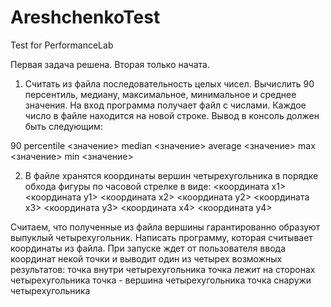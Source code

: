 # AreshchenkoTest
Test for PerformanceLab

Первая задача решена. Вторая только начата.

1. Считать из файла последовательность целых чисел. Вычислить 90 персентиль, медиану, максимальное, минимальное и среднее значения. На вход программа получает файл с числами. Каждое число в файле находится на новой строке. Вывод в консоль должен быть следующим:

90 percentile <значение>
median <значение>
average <значение>
max <значение>
min <значение> 

2. В файле хранятся координаты вершин четырехугольника в порядке обхода фигуры по часовой стрелке в виде:
<координата x1> <координата y1>
<координата x2> <координата y2>
<координата x3> <координата y3>
<координата x4> <координата y4>

Считаем, что полученные из файла вершины гарантированно образуют выпуклый четырехугольник. Написать программу, которая считывает координаты из файла. При запуске ждет от пользователя ввода координат некой точки и выводит один из четырех возможных результатов: 
точка внутри четырехугольника
точка лежит на сторонах четырехугольника
точка - вершина четырехугольника
точка снаружи четырехугольника
